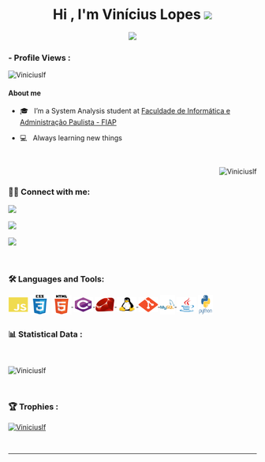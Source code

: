  <h1 align="center">Hi , I'm Vinícius Lopes <img src="https://media.giphy.com/media/hvRJCLFzcasrR4ia7z/giphy.gif" width="35"></h1>
<p align="center">
    <a href="https://github.com/DenverCoder1/readme-typing-svg"><img src="https://readme-typing-svg.herokuapp.com?lines=QA+Analyst;Software+Developer;Always%20learning%20new%20things&center=true&width=500&height=50"></a>

<br>

<p align="right"> <h3>- Profile Views :</h3> <img src="https://komarev.com/ghpvc/?username=Viniciuslfw&label=Profile%20views&color=0e75b6&style=flat"
    alt="Viniciuslf"/> 
    <h4>   About me </h4>

  - 🎓 &nbsp; I’m a System Analysis student at   <a href = "https://www.fiap.com.br/">Faculdade de Informática e Administração Paulista - FIAP <a> </h3>

 - 💻 &nbsp; Always learning new things

  </p>

<br>

<p><img align="right" src="https://github.com/Adam-pw/Adam-pw/blob/main/animation_500_kxa883sd.gif" alt="Viniciuslf" /></p>


<br>

<h3 align="left"> 🤝🏻 Connect with me:</h3>
<p align="left">
   <a href="https://stackoverflow.com/users/18254374/vin%c3%adcius" target="_blank"><img src="https://img.shields.io/badge/Stack_Overflow-FE7A16?style=for-the-badge&logo=stack-overflow&logoColor=white" target="_blank"></a> 
  
  <a href="https://www.linkedin.com/in/vin%C3%ADciuslopesferreira/" target="_blank"><img src="https://img.shields.io/badge/-LinkedIn-%230077B5?style=for-the-badge&logo=linkedin&logoColor=white" target="_blank"></a>
  
  <a href = "mailto:viniciuslf90@gmail.com"><img src="https://img.shields.io/badge/Gmail-D14836?style=for-the-badge&logo=gmail&logoColor=white" target="_blank"></a>
</p>

<br>

<h3 align="left">🛠️ Languages and Tools:</h3>
<p align="left"> 
  <img align="center" alt="Vini-js" height="30" width="40" src="https://raw.githubusercontent.com/devicons/devicon/master/icons/javascript/javascript-plain.svg"> 
   <img align = "center"
      src="https://raw.githubusercontent.com/devicons/devicon/master/icons/css3/css3-original-wordmark.svg" alt="css3"
      width="40" height="40" /> </a> <a href="https://www.w3.org/html/" target="_blank" rel="noreferrer"> 
  <img align = "center"
      src="https://raw.githubusercontent.com/devicons/devicon/master/icons/html5/html5-original-wordmark.svg"
      alt="html5" width="40" height="40" /> </a> <a href="https://www.adobe.com/in/products/illustrator.html"
    target="_blank" rel="noreferrer">
   <img align="center" alt="Vini-c#" height="30" width="40" src="https://raw.githubusercontent.com/devicons/devicon/master/icons/csharp/csharp-original.svg">
    <img align="center" alt="Vini-ruby" height="30" width="40" src="https://raw.githubusercontent.com/devicons/devicon/master/icons/ruby/ruby-original.svg">
    <img align="center" alt="Vini-linux" height="30" width="40" src="https://raw.githubusercontent.com/devicons/devicon/master/icons/linux/linux-original.svg">
   <img align="center" alt="Vini-git" height="30" width="40" src="https://raw.githubusercontent.com/devicons/devicon/master/icons/git/git-original.svg">
   <img align = "center"
      src="https://raw.githubusercontent.com/devicons/devicon/master/icons/mysql/mysql-original-wordmark.svg"
      alt="mysql" width="30" height="40" /> </a> </a>
      <img align="center" alt="Vini-java" height="30" width="40" src="https://raw.githubusercontent.com/devicons/devicon/master/icons/java/java-original.svg">
       <img align = "center"
      src="https://raw.githubusercontent.com/devicons/devicon/master/icons/python/python-original-wordmark.svg"
      alt="spring" width="30" height="40" /> </a> </a>
        
        
 <br>

##

<h3>
  
 📊 Statistical Data : </h3>


<br>

<p><img align="center" src="https://github-readme-stats.vercel.app/api/top-langs?username=Viniciuslf&langs_count=10&show_icons=true&locale=en&layout=compact&theme=algolia" alt="Viniciuslf" height="192px"/></p>

<br>
<h3>🏆 Trophies :</h3>
<p align="left"> <a href="https://github.com/ryo-ma/github-profile-trophy"><img
      src="https://github-profile-trophy.vercel.app/?username=Viniciuslf" alt="Viniciuslf" /></a> </p>

<p align="left"> <a href="https://twitter.com/" target="blank"><img
      src="https://img.shields.io/twitter/follow/?logo=twitter&style=for-the-badge" alt="" /></a> </p>


------------------------------------------------------------------------------------------------------------------------------------------
